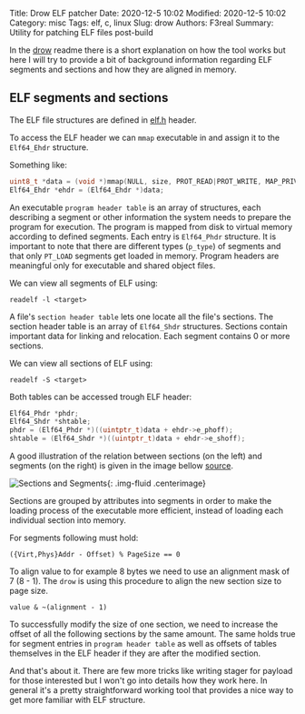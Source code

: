 Title: Drow ELF patcher
Date: 2020-12-5 10:02
Modified: 2020-12-5  10:02
Category: misc
Tags: elf, c, linux
Slug: drow
Authors: F3real
Summary: Utility for patching ELF files post-build

In the [drow](https://github.com/zznop/drow) readme there is a short explanation on how the tool works but here I will try to provide a bit of background information regarding ELF segments and sections and how they are aligned in memory. 

## ELF segments and sections

The ELF file structures are defined in [elf.h](http://man7.org/linux/man-pages/man5/elf.5.html) header. 

To access the ELF header we can `mmap` executable in and assign it to the `Elf64_Ehdr` structure.

Something like:

~~~c
uint8_t *data = (void *)mmap(NULL, size, PROT_READ|PROT_WRITE, MAP_PRIVATE, fd, 0);
Elf64_Ehdr *ehdr = (Elf64_Ehdr *)data;
~~~

An executable `program header table` is an array of structures, each describing a segment or other information the system needs to prepare the program for execution. The program is mapped from disk to virtual memory according to defined segments. Each entry is `Elf64_Phdr` structure. It is important to note that there are different types (`p_type`) of segments and that only `PT_LOAD` segments get loaded in memory.
Program headers are meaningful only for executable and shared object files.

We can view all segments of ELF using:

~~~text
readelf -l <target>
~~~


A file's `section header table` lets one locate all the file's sections. The section header table is an array of `Elf64_Shdr` structures. Sections contain important data for linking and relocation. Each segment contains 0 or more sections.

We can view all sections of ELF using:

~~~text
readelf -S <target>
~~~

Both tables can be accessed trough ELF header:

~~~c
Elf64_Phdr *phdr;
Elf64_Shdr *shtable;
phdr = (Elf64_Phdr *)((uintptr_t)data + ehdr->e_phoff);
shtable = (Elf64_Shdr *)((uintptr_t)data + ehdr->e_shoff);
~~~

A good illustration of the relation between sections (on the left) and segments (on the right) is given in the image bellow [source](https://intezer.com/blog/research/executable-linkable-format-101-part1-sections-segments/).

![Sections and Segments]({static}/images/2020_12_5_SegmentsAndSections.png){: .img-fluid .centerimage}

Sections are grouped by attributes into segments in order to make the loading process of the executable more efficient, instead of loading each individual section into memory. 

For segments following must hold:

~~~text
({Virt,Phys}Addr - Offset) % PageSize == 0
~~~

To align value to for example 8 bytes we need to use an alignment mask of 7 (8 - 1). The `drow` is using this procedure to align the new section size to page size.

~~~text
value & ~(alignment - 1)
~~~

To successfully modify the size of one section, we need to increase the offset of all the following sections by the same amount.  The same holds true for segment entries in `program header table` as well as offsets of tables themselves in the ELF header if they are after the modified section.

And that's about it. There are few more tricks like writing stager for payload for those interested but I won't go into details how they work here. In general it's a pretty straightforward working tool that provides a nice way to get more familiar with ELF structure.